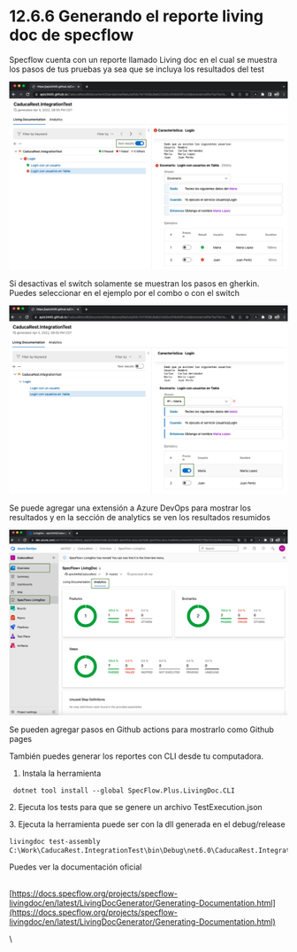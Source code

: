# 12.6.6 Generando el reporte living doc de specflow

Specflow cuenta con un reporte llamado Living doc en el cual se muestra los pasos de tus pruebas ya sea que se incluya los resultados del test

![](<../../.gitbook/assets/image (619).png>)

&#x20;Si desactivas el switch solamente se muestran los pasos en gherkin. Puedes seleccionar en el ejemplo por el combo o con el switch

![](<../../.gitbook/assets/image (615).png>)

Se puede agregar una extensión a Azure DevOps para mostrar los resultados y en la sección de analytics se ven los resultados resumidos

![](<../../.gitbook/assets/image (620).png>)

Se pueden agregar pasos en Github actions para mostrarlo como Github pages

También puedes generar los reportes con CLI desde tu computadora.&#x20;

1. Instala la herramienta

```
 dotnet tool install --global SpecFlow.Plus.LivingDoc.CLI
```

2\. Ejecuta los tests para que se genere un archivo TestExecution.json

3\. Ejecuta la herramienta puede ser con la dll generada en el debug/release

```
livingdoc test-assembly C:\Work\CaducaRest.IntegrationTest\bin\Debug\net6.0\CaducaRest.IntegrationTest.dl
```

Puedes ver la documentación oficial&#x20;

\
[https://docs.specflow.org/projects/specflow-livingdoc/en/latest/LivingDocGenerator/Generating-Documentation.html](https://docs.specflow.org/projects/specflow-livingdoc/en/latest/LivingDocGenerator/Generating-Documentation.html)

\
